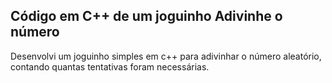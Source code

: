 ## Código em C++ de um joguinho Adivinhe o número

Desenvolvi um joguinho simples em c++ para adivinhar o número aleatório, contando quantas tentativas foram necessárias.